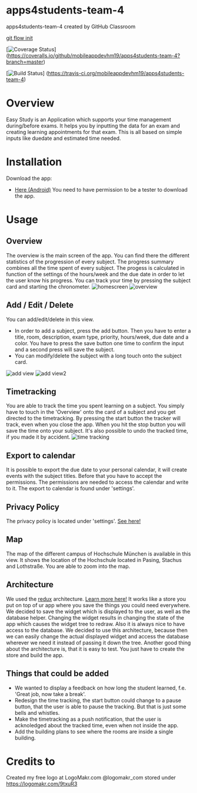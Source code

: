 # apps4students-team-4
apps4students-team-4 created by GitHub Classroom

[git flow init](https://ob.cs.hm.edu/exercises.html)

[![Coverage Status](https://coveralls.io/repos/github/mobileappdevhm19/apps4students-team-4/badge.svg?branch=develop)] (https://coveralls.io/github/mobileappdevhm19/apps4students-team-4?branch=master)

[![Build Status](https://travis-ci.org/mobileappdevhm19/apps4students-team-4.svg?branch=master)] (https://travis-ci.org/mobileappdevhm19/apps4students-team-4)

# Overview
Easy Study is an Application which supports your time management during/before exams. It helps you by inputting the data for an exam and creating learning appointments for that exam. This is all based on simple inputs like duedate and estimated time needed.

# Installation
Download the app:
- [Here (Android)](https://play.google.com/store/apps/details?id=edu.hm.cs.mobile.easy_study)
You need to have permission to be a tester to download the app.

# Usage

## Overview
The overview is the main screen of the app. You can find there the different statistics of the progression of every subject. 
The progress summary combines all the time spent of every subject. The progess is calculated in function of the settings of the hours/week and the due date in order to let the user know his progress.
You can track your time by pressing the subject card and starting the chronometer.
![homescreen](screenshot/IMG_4423.PNG)
![overview](screenshot/IMG_4427.PNG)

## Add / Edit / Delete
You can add/edit/delete in this view. 
* In order to add a subject, press the add button. Then you have to enter a title, room, description, exam type, priority, hours/week, due date and a color. You have to press the save button one time to confirm the input and a second press will save the subject.
* You can modify/delete the subject with a long touch onto the subject card.

![add view](screenshot/IMG_4424.PNG)
![add view2](screenshot/IMG_4425.PNG)

## Timetracking
You are able to track the time you spent learning on a subject. You simply have to touch in the 'Overview' onto the card of a subject and you get directed to the timetracking. By pressing the start button the tracker will track, even when you close the app. When you hit the stop button you will save the time onto your subject. It's also possible to undo the tracked time, if you made it by accident.
![time tracking](screenshot/Screenshot_20190704-220458.jpg)

## Export to calendar
It is possible to export the due date to your personal calendar, it will create events with the subject titles. Before that you have to accept the permissions. The permissions are needed to access the calendar and write to it. The export to calendar is found under 'settings'. 

## Privacy Policy
The privacy policy is located under 'settings'. [See here!](https://github.com/mobileappdevhm19/apps4students-team-4/tree/develop/privacy)

## Map
The map of the different campus of Hochschule München is available in this view. It shows the location of the Hochschule located in Pasing, Stachus and Lothstraße. You are able to zoom into the map.

## Architecture
We used the [redux](https://pub.dev/packages/flutter_redux) architecture. [Learn more here!](https://www.youtube.com/watch?v=zKXz3pUkw9A&t=789s)
It works like a store you put on top of ur app where you save the things you could need everywhere. We decided to save the widget which is displayed to the user, as well as the database helper. Changing the widget results in changing the state of the app which causes the widget tree to redraw. Also it is always nice to have access to the database. We decided to use this architecture, because then we can easily change the actual displayed widget and access the database wherever we need it instead of passing it down the tree.
Another good thing about the architecture is, that it is easy to test. You just have to create the store and build the app.

## Things that could be added
* We wanted to display a feedback on how long the student learned, f.e. 'Great job, now take a break'.
* Redesign the time tracking, the start button could change to a pause button, that the user is able to pause the tracking. But that is just some bells and whistles.
* Make the timetracking as a push notification, that the user is acknoledged about the tracked time, even when not inside the app.
* Add the building plans to see where the rooms are inside a single building.

# Credits to 
Created my free logo at LogoMakr.com @logomakr_com stored under https://logomakr.com/9txuR3
